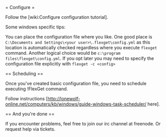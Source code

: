= Configure =

Follow the [wiki:Configure configuration tutorial].

Some windows specific tips:

You can place the configuration file where you like. One good place is `C:\Documents and Settings\<your user>\.flexget\config.yml` as this location is automatically checked regardless where you execute `flexget` command. Another logical choice would be `c:\program files\flexget\config.yml`. If you opt later you may need to specify the configuration file explicitly with `flexget -c <config>`

== Scheduling ==

Once you've created basic configuration file, you need to schedule executing !FlexGet command.

Follow instructions [http://lonewolf-online.net/computers/kb/windows/guide-windows-task-scheduler/ here].

== And you're done ==

If you encounter problems, feel free to join our irc channel at freenode. Or request help via tickets.